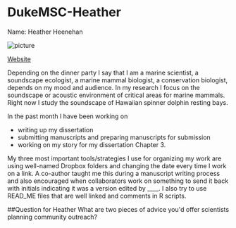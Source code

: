 # DukeMSC-Heather

Name: Heather Heenehan

![picture](http://sites.duke.edu/heatherheenehan/files/2014/03/PicMonkey-Collage.jpg)

[Website](http://sites.duke.edu/heatherheenehan/)

Depending on the dinner party I say that I am a marine scientist, a soundscape ecologist, a marine mammal biologist, a conservation biologist, depends on my mood and audience. In my research I focus on the soundscape or acoustic environment of critical areas for marine mammals. Right now I study the soundscape of Hawaiian spinner dolphin resting bays.

In the past month I have been working on 
* writing up my dissertation
* submitting manuscripts and preparing manuscripts for submission
* working on my story for my dissertation Chapter 3.

My three most important tools/strategies I use for organizing my work are using well-named Dropbox folders and changing the date every time I work on a link. A co-author taught me this during a manuscript writing process and also encouraged when collaborators work on something to send it back with initials indicating it was a version edited by ____. I also try to use READ_ME files that are well linked and comments in R scripts.

##Question for Heather
What are two pieces of advice you'd offer scientists planning community outreach?
